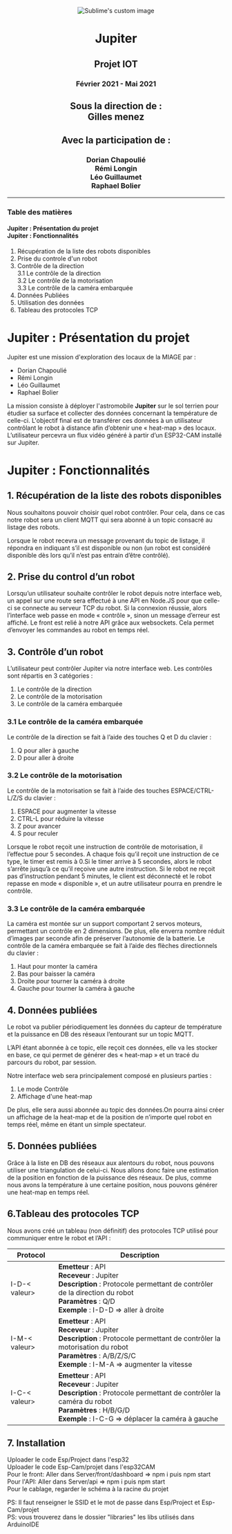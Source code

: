 
<p align="center">
  <img src="https://ak.picdn.net/shutterstock/videos/13894196/thumb/6.jpg" alt="Sublime's custom image"/>
</p>

<h1 align="center"> Jupiter </h1>
<h2 align="center">  Projet  IOT </h2>
<center> <h3> Février 2021 - Mai 2021 <h3> </center>
<h2 align="center">  Sous la direction de :
<br> Gilles menez</h2>

<h2 align="center">  Avec la participation de :</h2>
<center> <h3> Dorian Chapoulié <br> Rémi Longin <br> Léo Guillaumet <br> Raphael Bolier </h3> </center>

---

<h3> Table des matières </h3>

<h4>Jupiter : Présentation du projet
<br>
Jupiter : Fonctionnalités </h4>

1. Récupération de la liste des robots disponibles
2. Prise du controle d'un robot
3. Contrôle de la direction
<br>3.1 Le contrôle de la direction
<br>3.2 Le contrôle de la motorisation
<br>3.3 Le contrôle de la caméra embarquée
4. Données Publiées
5. Utilisation des données
6. Tableau des protocoles TCP


# Jupiter : Présentation du projet 

Jupiter est une mission d'exploration des locaux de la MIAGE par :
* Dorian Chapoulié
* Rémi Longin
* Léo Guillaumet
* Raphael Bolier

La mission consiste à déployer l'astromobile <b>Jupiter</b> sur le sol terrien pour étudier sa surface et collecter des données concernant la température de celle-ci.
L'objectif final est de transférer ces données à un utilisateur contrôlant le robot à distance afin d’obtenir une « heat-map » des locaux.
L’utilisateur percevra un flux vidéo généré à partir d’un ESP32-CAM installé sur Jupiter.

# Jupiter : Fonctionnalités

## 1. Récupération de la liste des robots disponibles

Nous souhaitons pouvoir choisir quel robot contrôler. Pour cela, dans ce cas notre robot sera un client MQTT qui sera abonné à un topic consacré au listage des robots.

Lorsque le robot recevra un message provenant du topic de listage, il répondra en indiquant s’il est disponible ou non (un robot est considéré disponible dès lors qu’il n’est pas entrain d’être contrôlé).

## 2. Prise du control d’un robot

Lorsqu’un utilisateur souhaite contrôler le robot depuis notre interface web, un appel sur une route sera effectué à une API en Node.JS pour que celle-ci se connecte au serveur TCP du robot. Si la connexion réussie, alors l’interface web passe en mode
« contrôle », sinon un message d’erreur est affiché.
Le front est relié à notre API grâce aux websockets. Cela permet d’envoyer les commandes au robot en temps réel.

## 3. Contrôle d’un robot

L’utilisateur peut contrôler Jupiter via notre interface web. Les contrôles sont répartis en 3 catégories :

1. Le contrôle de la direction
2. Le contrôle de la motorisation
3. Le contrôle de la caméra embarquée


### 3.1	Le contrôle de la caméra embarquée

Le contrôle de la direction se fait à l’aide des touches Q et D du clavier :

1. Q pour aller à gauche
2. D pour aller à droite

### 3.2	Le contrôle de la motorisation

Le contrôle de la motorisation se fait à l’aide des touches ESPACE/CTRL-L/Z/S du clavier :

1. ESPACE pour augmenter la vitesse
2. CTRL-L pour réduire la vitesse
3. Z pour avancer
4. S pour reculer

Lorsque le robot reçoit une instruction de contrôle de motorisation, il l’effectue pour
5 secondes. A chaque fois qu’il reçoit une instruction de ce type, le timer est remis à
0.Si le timer arrive à 5 secondes, alors le robot s’arrête jusqu’à ce qu’il reçoive une
autre instruction.
Si le robot ne reçoit pas d’instruction pendant 5 minutes, le client est déconnecté et le robot repasse en mode « disponible », et un autre utilisateur pourra en prendre le contrôle.

### 3.3	Le contrôle de la caméra embarquée

La caméra est montée sur un support comportant 2 servos moteurs, permettant un contrôle en 2 dimensions. De plus, elle enverra nombre réduit d’images par seconde afin de préserver l’autonomie de la batterie.
Le contrôle de la caméra embarquée se fait à l’aide des flèches directionnels du clavier :

1. Haut pour monter la caméra
2. Bas pour baisser la caméra
3. Droite pour tourner la caméra à droite
4. Gauche pour tourner la caméra à gauche

## 4. Données publiées

Le robot va publier périodiquement les données du capteur de température et la puissance en DB des réseaux l’entourant sur un topic MQTT.

L’API étant abonnée à ce topic, elle reçoit ces données, elle va les stocker en base, ce qui permet de générer des « heat-map » et un tracé du parcours du robot, par session.

Notre interface web sera principalement composé en plusieurs parties :

1. Le mode Contrôle
2. Affichage d'une heat-map
 
De plus, elle sera aussi abonnée au topic des données.On pourra ainsi créer un affichage de la heat-map et de la position de n’importe quel robot en temps réel, même en étant un simple spectateur.

## 5. Données publiées

Grâce à la liste en DB des réseaux aux alentours du robot, nous pouvons utiliser une triangulation de celui-ci. Nous allons donc faire une estimation de la position en fonction de la puissance des réseaux.
De plus, comme nous avons la température à une certaine position, nous pouvons générer une heat-map en temps réel.

## 6.Tableau des protocoles TCP

Nous avons créé un tableau (non définitif) des protocoles TCP utilisé pour communiquer entre le robot et l’API :

| Protocol | Description |
---------| --------- |
|I-D-< valeur> | <b>Emetteur </b> : API <br> <b>Receveur </b>: Jupiter <br> <b> Description </b> : Protocole permettant de contrôler de la direction du robot <br> <b>Paramètres </b> : Q/D <br> <b>Exemple </b> : I-D-D => aller à droite | 
|I-M-< valeur> |  <b>Emetteur </b> : API <br> <b>Receveur </b>: Jupiter <br> <b> Description </b> : Protocole permettant de contrôler la motorisation du robot <br> <b>Paramètres </b> : A/B/Z/S/C <br> <b>Exemple </b> : I-M-A => augmenter la vitesse |  
|I-C-< valeur> | <b>Emetteur </b> : API <br> <b>Receveur </b>: Jupiter <br> <b> Description </b> : Protocole permettant de contrôler la caméra du robot <br> <b>Paramètres </b> : H/B/G/D <br> <b>Exemple </b> : I-C-G => déplacer la caméra à gauche |  
  
  
## 7. Installation
  
  Uploader le code Esp/Project dans l'esp32  
  Uploader le code Esp-Cam/projet dans l'esp32CAM  
  Pour le front: Aller dans Server/front/dashboard => npm i puis npm start  
  Pour l'API: Aller dans Server/api => npm i puis npm start  
  Pour le cablage, regarder le schéma à la racine du projet  
  
  PS: Il faut renseigner le SSID et le mot de passe dans Esp/Project et Esp-Cam/projet  
  PS: vous trouverez dans le dossier "libraries" les libs utilisés dans ArduinoIDE
  
